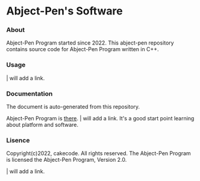 # Abject-Pen's Software

### About

Abject-Pen Program started since 2022.
This abject-pen repository contains source code for Abject-Pen Program written in C++.

### Usage

| will add a link.

### Documentation

The document is auto-generated from this repository.

Abject-Pen Program is [there](#).
| will add a link.
It's a good start point learning about platform and software.

### Lisence

Copyright(c)2022, cakecode. All rights reserved.
The Abject-Pen Program is licensed the Abject-Pen Program, Version 2.0.

| will add a link.
